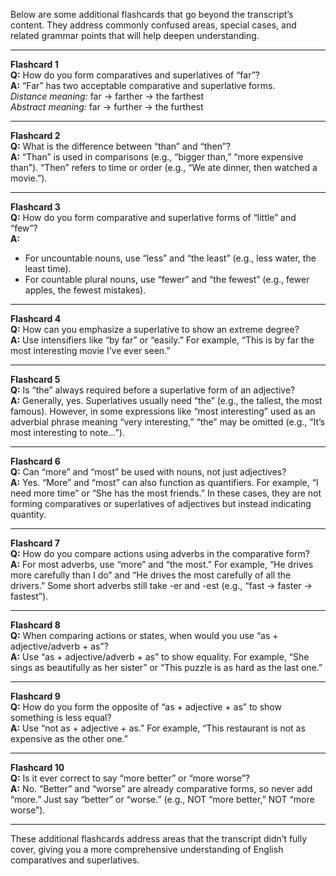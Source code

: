 Below are some additional flashcards that go beyond the transcript’s content. They address commonly confused areas, special cases, and related grammar points that will help deepen understanding.

---

**Flashcard 1**  
**Q:** How do you form comparatives and superlatives of “far”?  
**A:** “Far” has two acceptable comparative and superlative forms.  
_Distance meaning:_ far → farther → the farthest  
_Abstract meaning:_ far → further → the furthest

---

**Flashcard 2**  
**Q:** What is the difference between “than” and “then”?  
**A:** “Than” is used in comparisons (e.g., “bigger than,” “more expensive than”). “Then” refers to time or order (e.g., “We ate dinner, then watched a movie.”).

---

**Flashcard 3**  
**Q:** How do you form comparative and superlative forms of “little” and “few”?  
**A:**

- For uncountable nouns, use “less” and “the least” (e.g., less water, the least time).
- For countable plural nouns, use “fewer” and “the fewest” (e.g., fewer apples, the fewest mistakes).

---

**Flashcard 4**  
**Q:** How can you emphasize a superlative to show an extreme degree?  
**A:** Use intensifiers like “by far” or “easily.” For example, “This is by far the most interesting movie I’ve ever seen.”

---

**Flashcard 5**  
**Q:** Is “the” always required before a superlative form of an adjective?  
**A:** Generally, yes. Superlatives usually need “the” (e.g., the tallest, the most famous). However, in some expressions like “most interesting” used as an adverbial phrase meaning “very interesting,” “the” may be omitted (e.g., “It’s most interesting to note…”).

---

**Flashcard 6**  
**Q:** Can “more” and “most” be used with nouns, not just adjectives?  
**A:** Yes. “More” and “most” can also function as quantifiers. For example, “I need more time” or “She has the most friends.” In these cases, they are not forming comparatives or superlatives of adjectives but instead indicating quantity.

---

**Flashcard 7**  
**Q:** How do you compare actions using adverbs in the comparative form?  
**A:** For most adverbs, use “more” and “the most.” For example, “He drives more carefully than I do” and “He drives the most carefully of all the drivers.” Some short adverbs still take -er and -est (e.g., “fast → faster → fastest”).

---

**Flashcard 8**  
**Q:** When comparing actions or states, when would you use “as + adjective/adverb + as”?  
**A:** Use “as + adjective/adverb + as” to show equality. For example, “She sings as beautifully as her sister” or “This puzzle is as hard as the last one.”

---

**Flashcard 9**  
**Q:** How do you form the opposite of “as + adjective + as” to show something is less equal?  
**A:** Use “not as + adjective + as.” For example, “This restaurant is not as expensive as the other one.”

---

**Flashcard 10**  
**Q:** Is it ever correct to say “more better” or “more worse”?  
**A:** No. “Better” and “worse” are already comparative forms, so never add “more.” Just say “better” or “worse.” (e.g., NOT “more better,” NOT “more worse”).

---

These additional flashcards address areas that the transcript didn’t fully cover, giving you a more comprehensive understanding of English comparatives and superlatives.
